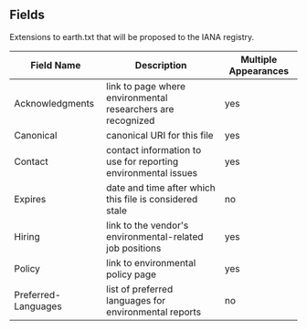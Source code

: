 ## Fields


Extensions to earth.txt that will be proposed to the IANA registry.


| **Field Name**         | **Description**                                               | **Multiple Appearances** |
|------------------------|---------------------------------------------------------------|--------------------------|
| Acknowledgments        | link to page where environmental researchers are recognized   | yes                      |
| Canonical              | canonical URI for this file                                   | yes                      |
| Contact                | contact information to use for reporting environmental issues | yes                      |
| Expires                | date and time after which this file is considered stale       | no                       |
| Hiring                 | link to the vendor's environmental-related job positions      | yes                      |
| Policy                 | link to environmental policy page                             | yes                      |
| Preferred-Languages    | list of preferred languages for environmental reports         | no                       |

